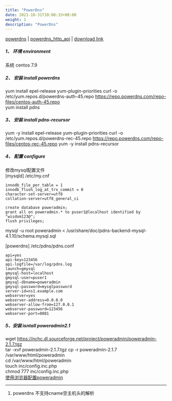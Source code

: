 ```yaml
---
title: "PowerDns"
date: 2021-10-31T10:08:33+08:00
weight: 1
description: "PowerDns"
---
```


[powerdns](https://doc.powerdns.com/) |
[powerdns_http_api](https://doc.powerdns.com/authoritative/http-api/index.html) |
[download link](https://repo.powerdns.com/)

##### 1、 环境 environment  
系统 centos 7.9

##### 2、 安装 install  powerdns
yum install epel-release yum-plugin-priorities 
curl -o /etc/yum.repos.d/powerdns-auth-45.repo https://repo.powerdns.com/repo-files/centos-auth-45.repo   
yum install pdns  


##### 3、 安装 install pdns-recursor   
yum -y install epel-release yum-plugin-priorities
curl -o /etc/yum.repos.d/powerdns-rec-45.repo https://repo.powerdns.com/repo-files/centos-rec-45.repo
yum -y install pdns-recursor

##### 4、 配置 configure  
修改mysql配置文件  
[mysqld] /etc/my.cnf  
```
innodb_file_per_table = 1 
innodb_flush_log_at_trx_commit = 0
character-set-server=utf8
collation-server=utf8_general_ci
```
```
create database poweradmin;  
grant all on poweradmin.* to puser1@localhost identified by "wisdom123@";  
flush privileges;
```  

mysql -u root poweradmin < /usr/share/doc/pdns-backend-mysql-4.1.10/schema.mysql.sql

[powerdns]  /etc/pdns/pdns.conf
```
api=yes
api-key=123456
api-logfile=/var/log/pdns.log
launch=gmysql
gmysql-host=localhost
gmysql-user=puser1
gmysql-dbname=poweradmin
gmysql-password=mysqlpassword
server-id=ns1.example.com
webserver=yes
webserver-address=0.0.0.0
webserver-allow-from=127.0.0.1
webserver-password=123456
webserver-port=8081
```

##### 5、安装 isntall poweradmin2.1  
wget https://nchc.dl.sourceforge.net/project/poweradmin/poweradmin-2.1.7.tgz  
tar -xvf poweradmin-2.1.7.tgz
cp -r poweradmin-2.1.7 /var/www/html/poweradmin  
cd /var/www/html/poweradmin  
touch inc/config.inc.php  
chmod 777 inc/config.inc.php  
[使用浏览器配置poweradmin](http://ip/poweradmin/install/)

----
1. powerdns 不支持cname空主机头的解析